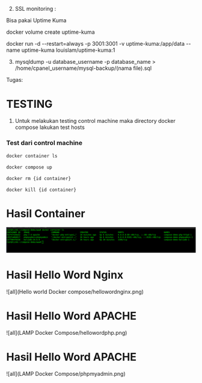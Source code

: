 2. SSL monitoring :

Bisa pakai Uptime Kuma

docker volume create uptime-kuma

docker run -d --restart=always -p 3001:3001 -v uptime-kuma:/app/data --name uptime-kuma louislam/uptime-kuma:1

3. mysqldump -u database_username -p database_name > /home/cpanel_username/mysql-backup/(nama file).sql







Tugas: 


# TESTING

1. Untuk melakukan testing control machine maka directory docker compose lakukan test hosts

### Test dari control machine
```cli
docker container ls
```
```cli
docker compose up
```

```cli
docker rm {id container}
```
```cli
docker kill {id container}
```



# Hasil Container 
![all](HasilContainer/dockercontainer.png)

# Hasil Hello Word Nginx
![all](Hello world Docker compose/hellowordnginx.png)

# Hasil Hello Word APACHE   
![all](LAMP Docker Compose/hellowordphp.png)

# Hasil Hello Word APACHE   
![all](LAMP Docker Compose/phpmyadmin.png)

